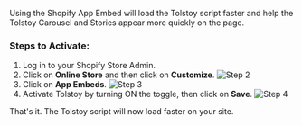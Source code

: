 Using the Shopify App Embed will load the Tolstoy script faster and help the Tolstoy Carousel and Stories appear more quickly on the page.

### Steps to Activate:

1. Log in to your Shopify Store Admin.
2. Click on **Online Store** and then click on **Customize**.
   ![Step 2](https://downloads.intercomcdn.com/i/o/678699634/a618adfe842f740ae6d23d65/image.png)
3. Click on **App Embeds**.
   ![Step 3](https://downloads.intercomcdn.com/i/o/678700484/3ea1789a55446698aa5eea42/image.png)
4. Activate Tolstoy by turning ON the toggle, then click on **Save**.
   ![Step 4](https://downloads.intercomcdn.com/i/o/678701283/a3d378c7f1c085dbd45914c5/image.png)

That's it. The Tolstoy script will now load faster on your site.